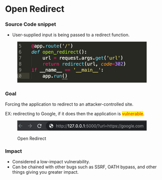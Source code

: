 # Open Redirect

### Source Code snippet

* User-supplied input is being passed to a redirect function.

<figure><img src="../../.gitbook/assets/image (6).png" alt=""><figcaption></figcaption></figure>

### Goal

Forcing the application to redirect to an attacker-controlled site.

EX: redirecting to Google, if it does then the application is <mark style="color:red;">vulnerable</mark>.

<figure><img src="../../.gitbook/assets/image (1) (1) (1) (1) (1) (1) (1).png" alt=""><figcaption><p>Open Redirect</p></figcaption></figure>

### &#x20;Impact

* Considered a low-impact vulnerability.
* Can be chained with other bugs such as SSRF, OATH bypass, and other things giving you greater impact.

